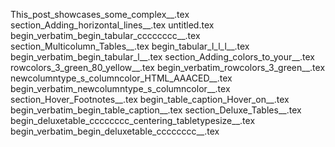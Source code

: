This_post_showcases_some_complex__.tex
section_Adding_horizontal_lines__.tex
untitled.tex
begin_verbatim_begin_tabular_cccccccc__.tex
section_Multicolumn_Tables__.tex
begin_tabular_l_l_l__.tex
begin_verbatim_begin_tabular_l__.tex
section_Adding_colors_to_your__.tex
rowcolors_3_green_80_yellow__.tex
begin_verbatim_rowcolors_3_green__.tex
newcolumntype_s_columncolor_HTML_AAACED__.tex
begin_verbatim_newcolumntype_s_columncolor__.tex
section_Hover_Footnotes__.tex
begin_table_caption_Hover_on__.tex
begin_verbatim_begin_table_caption__.tex
section_Deluxe_Tables__.tex
begin_deluxetable_cccccccc_centering_tabletypesize__.tex
begin_verbatim_begin_deluxetable_cccccccc__.tex
